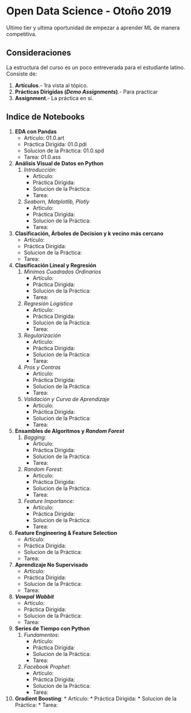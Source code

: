 # Open Data Science - Otoño 2019
Ultimo tier y ultima oportunidad de empezar a aprender ML de manera competitiva.

## Consideraciones
La estructura del curso es un poco entreverada para el estudiante latino. Consiste de:
1. **Artículos**.- 1ra vista al tópico.
2. **Prácticas Dirigidas (_Demo Assignments_)**.- Para practicar
3. **Assignment**.- La práctica en sí.

## Indice de Notebooks
1. **EDA con Pandas**
    * Artículo: 01.0.art
    * Práctica Dirigida: 01.0.pdi
    * Solucion de la Práctica: 01.0.spd
    * Tarea: 01.0.ass
2. **Análisis Visual de Datos en Python**
    1. _Introducción_:
        * Artículo:
        * Práctica Dirigida:
        * Solucion de la Práctica:
        * Tarea:
    2. _Seaborn, Matplotlib, Plotly_
        * Artículo:
        * Práctica Dirigida:
        * Solucion de la Práctica:
        * Tarea:
3. **Clasificación, Árboles de Decision y k vecino más cercano**
    * Artículo:
    * Práctica Dirigida:
    * Solucion de la Práctica:
    * Tarea:
4. **Clasificación Lineal y Regresión**
    1. _Minimos Cuadrados Ordinarios_
        * Artículo:
        * Práctica Dirigida:
        * Solucion de la Práctica:
        * Tarea:
    2. _Regresión Logística_
        * Artículo:
        * Práctica Dirigida:
        * Solucion de la Práctica:
        * Tarea:
    3. _Regularización_
        * Artículo:
        * Práctica Dirigida:
        * Solucion de la Práctica:
        * Tarea:
    4. _Pros y Contras_
        * Artículo:
        * Práctica Dirigida:
        * Solucion de la Práctica:
        * Tarea:
    5. _Validación y Curva de Aprendizaje_
        * Artículo:
        * Práctica Dirigida:
        * Solucion de la Práctica:
        * Tarea:
5. **Ensambles de Algoritmos y _Random Forest_**
    1. _Bagging_:
        * Artículo:
        * Práctica Dirigida:
        * Solucion de la Práctica:
        * Tarea:
    2. _Random Forest_:
        * Artículo:
        * Práctica Dirigida:
        * Solucion de la Práctica:
        * Tarea:
    3. _Feature Importance_:
        * Artículo:
        * Práctica Dirigida:
        * Solucion de la Práctica:
        * Tarea:
6. **Feature Engineering & Feature Selection**
    * Artículo:
    * Práctica Dirigida:
    * Solucion de la Práctica:
    * Tarea:
7. **Aprendizaje No Supervisado**
    * Artículo:
    * Práctica Dirigida:
    * Solucion de la Práctica:
    * Tarea:
8. **_Vowpal Wabbit_**
    * Artículo:
    * Práctica Dirigida:
    * Solucion de la Práctica:
    * Tarea:
9. **Series de Tiempo con Python**
    1. _Fundamentos_:
        * Artículo:
        * Práctica Dirigida:
        * Solucion de la Práctica:
        * Tarea:
    2. _Facebook Prophet_:
        * Artículo:
        * Práctica Dirigida:
        * Solucion de la Práctica:
        * Tarea:
 10. **Gradient Boosting**:
    * Artículo:
    * Práctica Dirigida:
    * Solucion de la Práctica:
    * Tarea: